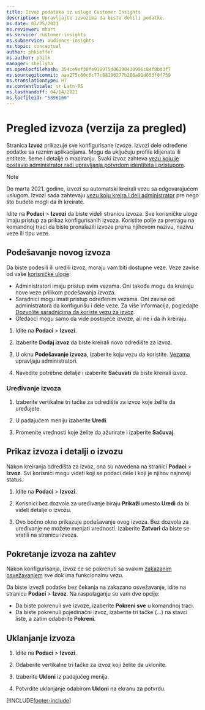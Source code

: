 ```yaml
---
title: Izvoz podataka iz usluge Customer Insights
description: Upravljajte izvozima da biste delili podatke.
ms.date: 03/25/2021
ms.reviewer: mhart
ms.service: customer-insights
ms.subservice: audience-insights
ms.topic: conceptual
author: phkieffer
ms.author: philk
manager: shellyha
ms.openlocfilehash: 354ce9ef30fe918975d06290430996c84f8bd3f7
ms.sourcegitcommit: aaa275c60c0c77c88196277b266a91d653f8f759
ms.translationtype: HT
ms.contentlocale: sr-Latn-RS
ms.lasthandoff: 04/14/2021
ms.locfileid: "5896160"
---
```

# <a name="exports-preview-overview"></a>Pregled izvoza (verzija za pregled)

Stranica **Izvoz** prikazuje sve konfigurisane izvoze. Izvozi dele određene podatke sa raznim aplikacijama. Mogu da uključuju profile klijenata ili entitete, šeme i detalje o mapiranju. Svaki izvoz zahteva [vezu koju je postavio administrator radi upravljanja potvrdom identiteta i pristupom](connections.md).

> [!NOTE]
> Do marta 2021. godine, izvozi su automatski kreirali vezu sa odgovarajućom uslugom. Izvozi sada zahtevaju [vezu koju kreira i deli administrator](connections.md) pre nego što budete mogli da ih kreirate.

Idite na **Podaci** > **Izvozi** da biste videli stranicu izvoza. Sve korisničke uloge imaju pristup za prikaz konfigurisanih izvoza. Koristite polje za pretragu na komandnoj traci da biste pronalazili izvoze prema njihovom nazivu, nazivu veze ili tipu veze.

## <a name="set-up-a-new-export"></a>Podešavanje novog izvoza

Da biste podesili ili uredili izvoz, moraju vam biti dostupne veze. Veze zavise od vaše [korisničke uloge](permissions.md):
- Administratori imaju pristup svim vezama. Oni takođe mogu da kreiraju nove veze prilikom podešavanja izvoza.
- Saradnici mogu imati pristup određenim vezama. Oni zavise od administratora da konfigurišu i dele veze. Za više informacija, pogledajte [Dozvolite saradnicima da koriste vezu za izvoz](connections.md#allow-contributors-to-use-a-connection-for-exports).
- Gledaoci mogu samo da vide postojeće izvoze, ali ne i da ih kreiraju.

1. Idite na **Podaci** > **Izvozi**.

1. Izaberite **Dodaj izvoz** da biste kreirali novo odredište za izvoz.

1. U oknu **Podešavanje izvoza**, izaberite koju vezu da koristite. [Vezama](connections.md) upravljaju administratori. 

1. Navedite potrebne detalje i izaberite **Sačuvati** da biste kreirali izvoz.

### <a name="edit-an-export"></a>Uređivanje izvoza

1. Izaberite vertikalne tri tačke za odredište za izvoz koje želite da uređujete.

1. U padajućem meniju izaberite **Uredi**.

1. Promenite vrednosti koje želite da ažurirate i izaberite **Sačuvaj**.

## <a name="view-exports-and-export-details"></a>Prikaz izvoza i detalji o izvozu

Nakon kreiranja odredišta za izvoz, ona su navedena na stranici **Podaci** > **Izvoz**. Svi korisnici mogu videti koji se podaci dele i koji je njihov najnoviji status.

1. Idite na **Podaci** > **Izvozi**.

1. Korisnici bez dozvole za uređivanje biraju **Prikaži** umesto **Uredi** da bi videli detalje o izvozu.

1. Ovo bočno okno prikazuje podešavanje ovog izvoza. Bez dozvola za uređivanje ne možete menjati vrednosti. Izaberite **Zatvori** da biste se vratili na stranicu izvoza.

## <a name="run-exports-on-demand"></a>Pokretanje izvoza na zahtev

Nakon konfigurisanja, izvoz će se pokrenuti sa svakim [zakazanim osvežavanjem](system.md#schedule-tab) sve dok ima funkcionalnu vezu.

Da biste izvezli podatke bez čekanja na zakazano osvežavanje, idite na stranicu **Podaci** > **Izvoz**. Na raspolaganju su vam dve opcije:

- Da biste pokrenuli sve izvoze, izaberite **Pokreni sve** u komandnoj traci. 
- Da biste pokrenuli pojedinačni izvoz, izaberite tri tačke (...) na stavci liste, a zatim odaberite **Pokreni**.

## <a name="remove-an-export"></a>Uklanjanje izvoza

1. Idite na **Podaci** > **Izvozi**.

1. Odaberite vertikalne tri tačke za izvoz koji želite da uklonite.

1. Izaberite **Ukloni** iz padajućeg menija.

1. Potvrdite uklanjanje odabirom **Ukloni** na ekranu za potvrdu.


[!INCLUDE[footer-include](../includes/footer-banner.md)]
